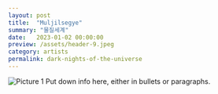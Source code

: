 ```yaml
---
layout: post
title:  "Muljilsegye"
summary: "물질세계"
date:   2023-01-02 00:00:00
preview: /assets/header-9.jpeg
category: artists
permalink: dark-nights-of-the-universe
---
```


![Picture 1](/assets/header-9.jpeg)
Put down info here, either in bullets or paragraphs.
